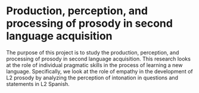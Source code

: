 
# Production, perception, and processing of prosody in second language acquisition

The purpose of this project is to study the production, perception, and
processing of prosody in second language acquisition. This research
looks at the role of individual pragmatic skills in the process of
learning a new language. Specifically, we look at the role of empathy in
the development of L2 prosody by analyzing the perception of intonation
in questions and statements in L2 Spanish.

